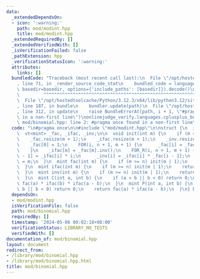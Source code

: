 ```yaml
---
data:
  _extendedDependsOn:
  - icon: ':warning:'
    path: mod/modint.hpp
    title: mod/modint.hpp
  _extendedRequiredBy: []
  _extendedVerifiedWith: []
  _isVerificationFailed: false
  _pathExtension: hpp
  _verificationStatusIcon: ':warning:'
  attributes:
    links: []
  bundledCode: "Traceback (most recent call last):\n  File \"/opt/hostedtoolcache/Python/3.12.3/x64/lib/python3.12/site-packages/onlinejudge_verify/documentation/build.py\"\
    , line 71, in _render_source_code_stat\n    bundled_code = language.bundle(stat.path,\
    \ basedir=basedir, options={'include_paths': [basedir]}).decode()\n          \
    \         ^^^^^^^^^^^^^^^^^^^^^^^^^^^^^^^^^^^^^^^^^^^^^^^^^^^^^^^^^^^^^^^^^^^^^^^^^^^^^^^^^\n\
    \  File \"/opt/hostedtoolcache/Python/3.12.3/x64/lib/python3.12/site-packages/onlinejudge_verify/languages/cplusplus.py\"\
    , line 187, in bundle\n    bundler.update(path)\n  File \"/opt/hostedtoolcache/Python/3.12.3/x64/lib/python3.12/site-packages/onlinejudge_verify/languages/cplusplus_bundle.py\"\
    , line 312, in update\n    raise BundleErrorAt(path, i + 1, \"#pragma once found\
    \ in a non-first line\")\nonlinejudge_verify.languages.cplusplus_bundle.BundleErrorAt:\
    \ mod/binomial.hpp: line 2: #pragma once found in a non-first line\n"
  code: "\n#pragma once\n\n#include \"mod/modint.hpp\"\n\nstruct {\n  int n = 0;\n\
    \  vt<mint> _fac, _ifac, _inv;\n\n  void init(int m) {\n    if (m <= n) return;\n\
    \    _fac.resize(m + 1);\n    _ifac.resize(m + 1);\n    _inv.resize(m + 1);\n\
    \    _fac[0] = 1;\n    FOR(i, n + 1, m + 1) {\n      _fac[i] = _fac[i - 1] * i;\n\
    \    }\n    _ifac[m] = _fac[m].inv();\n    FOR_R(i, n + 1, m + 1) {\n      _ifac[i\
    \ - 1] = _ifac[i] * i;\n      _inv[i] = _ifac[i] * _fac[i - 1];\n    }\n    n\
    \ = m;\n  }\n  mint fac(int m) {\n    if (m >= n) init(m | 1);\n    return _fac[m];\n\
    \  }\n  mint ifac(int m) {\n    if (m >= n) init(m | 1);\n    return _ifac[m];\n\
    \  }\n  mint inv(int m) {\n    if (m >= n) init(m | 1);\n    return _inv[m];\n\
    \  }\n  mint C(int a, int b) {\n    if (a < b || b < 0) return 0;\n    return\
    \ fac(a) * ifac(b) * ifac(a - b);\n  }\n  mint P(int a, int b) {\n    if (a <\
    \ b || b < 0) return 0;\n    return fac(a) * ifac(a - b);\n  }\n} binom;\n"
  dependsOn:
  - mod/modint.hpp
  isVerificationFile: false
  path: mod/binomial.hpp
  requiredBy: []
  timestamp: '2024-05-06 00:02:18+08:00'
  verificationStatus: LIBRARY_NO_TESTS
  verifiedWith: []
documentation_of: mod/binomial.hpp
layout: document
redirect_from:
- /library/mod/binomial.hpp
- /library/mod/binomial.hpp.html
title: mod/binomial.hpp
---
```


